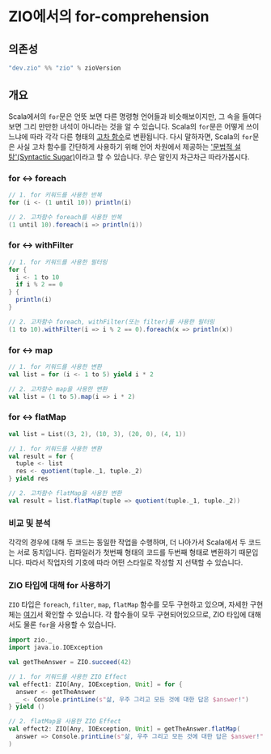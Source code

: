 # ZIO에서의 for-comprehension
## 의존성
```scala
"dev.zio" %% "zio" % zioVersion
```

## 개요
Scala에서의 `for`문은 언뜻 보면 다른 명령형 언어들과 비슷해보이지만, 그 속을 들여다보면 그리 만만한 녀석이 아니라는 것을 알 수 있습니다. Scala의 `for`문은 어떻게 쓰이느냐에 따라 각각 다른 형태의 [고차 함수](https://ko.wikipedia.org/wiki/%EA%B3%A0%EC%B0%A8_%ED%95%A8%EC%88%98)로 변환됩니다. 다시 말하자면, Scala의 `for`문은 사실 고차 함수를 간단하게 사용하기 위해 언어 차원에서 제공하는 ['문법적 설탕'(Syntactic Sugar)](https://hjaem.info/articles/kr_2008_1)이라고 할 수 있습니다. 무슨 말인지 차근차근 따라가봅시다.

### for <-> foreach
```scala
// 1. for 키워드를 사용한 반복
for (i <- (1 until 10)) println(i)

// 2. 고차함수 foreach를 사용한 반복
(1 until 10).foreach(i => println(i))
```

### for <-> withFilter
```scala
// 1. for 키워드를 사용한 필터링
for {
  i <- 1 to 10
  if i % 2 == 0
} {
  println(i)
}

// 2. 고차함수 foreach, withFilter(또는 filter)를 사용한 필터링
(1 to 10).withFilter(i => i % 2 == 0).foreach(x => println(x))
```

### for <-> map
```scala
// 1. for 키워드를 사용한 변환
val list = for (i <- 1 to 5) yield i * 2

// 2. 고차함수 map을 사용한 변환
val list = (1 to 5).map(i => i * 2)
```

### for <-> flatMap
```scala
val list = List((3, 2), (10, 3), (20, 0), (4, 1))

// 1. for 키워드를 사용한 변환
val result = for {
  tuple <- list
  res <- quotient(tuple._1, tuple._2)
} yield res

// 2. 고차함수 flatMap을 사용한 변환
val result = list.flatMap(tuple => quotient(tuple._1, tuple._2))
```

### 비교 및 분석
각각의 경우에 대해 두 코드는 동일한 작업을 수행하며, 더 나아가서 Scala에서 두 코드는 서로 동치입니다. 컴파일러가 첫번째 형태의 코드를 두번째 형태로 변환하기 때문입니다. 따라서 작업자의 기호에 따라 어떤 스타일로 작성할 지 선택할 수 있습니다.

### ZIO 타입에 대해 for 사용하기
`ZIO` 타입은 `foreach`, `filter`, `map`, `flatMap` 함수를 모두 구현하고 있으며, 자세한 구현체는 [여기](https://github.com/zio/zio/blob/series/2.x/core/shared/src/main/scala/zio/ZIO.scala)서 확인할 수 있습니다. 각 함수들이 모두 구현되어있으므로, ZIO 타입에 대해서도 물론 `for`을 사용할 수 있습니다.

```scala
import zio._
import java.io.IOException

val getTheAnswer = ZIO.succeed(42)

// 1. for 키워드를 사용한 ZIO Effect
val effect1: ZIO[Any, IOException, Unit] = for {
  answer <- getTheAnswer
  _ <- Console.printLine(s"삶, 우주 그리고 모든 것에 대한 답은 $answer!")
} yield ()

// 2. flatMap을 사용한 ZIO Effect
val effect2: ZIO[Any, IOException, Unit] = getTheAnswer.flatMap(
  answer => Console.printLine(s"삶, 우주 그리고 모든 것에 대한 답은 $answer!")
)
```